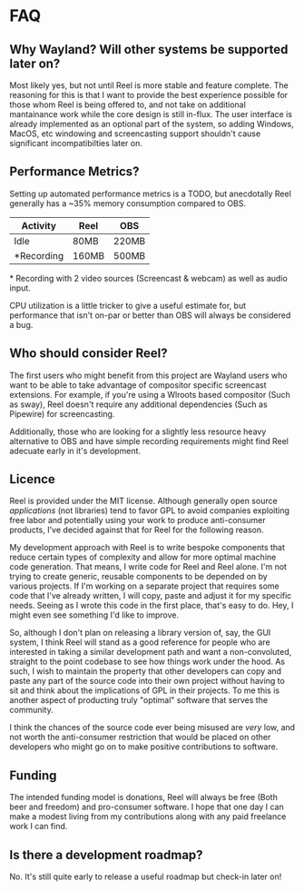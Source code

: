 # FAQ

## Why Wayland? Will other systems be supported later on?

Most likely yes, but not until Reel is more stable and feature complete. The reasoning for this is that I want to provide the best experience possible for those whom Reel is being offered to, and not take on additional mantainance work while the core design is still in-flux. The user interface is already implemented as an optional part of the system, so adding Windows, MacOS, etc windowing and screencasting support shouldn't cause significant incompatibilties later on.

## Performance Metrics?

Setting up automated performance metrics is a TODO, but anecdotally Reel generally has a ~35% memory consumption compared to OBS.

|Activity | Reel | OBS |
| ---- | ----- | ----- |
| Idle | 80MB | 220MB|
| *Recording | 160MB | 500MB |

\* Recording with 2 video sources (Screencast & webcam) as well as audio input.

CPU utilization is a little tricker to give a useful estimate for, but performance that isn't on-par or better than OBS will always be considered a bug.

## Who should consider Reel?

The first users who might benefit from this project are Wayland users who want to be able to take advantage of compositor specific screencast extensions. For example, if you're using a Wlroots based compositor (Such as sway), Reel doesn't require any additional dependencies (Such as Pipewire) for screencasting.

Additionally, those who are looking for a slightly less resource heavy alternative to OBS and have simple recording requirements might find Reel adecuate early in it's development.

## Licence

Reel is provided under the MIT license. Although generally open source *applications* (not libraries) tend to favor GPL to avoid companies exploiting free labor and potentially using your work to produce anti-consumer products, I've decided against that for Reel for the following reason.

My development approach with Reel is to write bespoke components that reduce certain types of complexity and allow for more optimal machine code generation. That means, I write code for Reel and Reel alone. I'm not trying to create generic, reusable components to be depended on by various projects. If I'm working on a separate project that requires some code that I've already written, I will copy, paste and adjust it for my specific needs. Seeing as I wrote this code in the first place, that's easy to do. Hey, I might even see something I'd like to improve.

So, although I don't plan on releasing a library version of, say, the GUI system, I think Reel will stand as a good reference for people who are interested in taking a similar development path and want a non-convoluted, straight to the point codebase to see how things work under the hood. As such, I wish to maintain the property that other developers can copy and paste any part of the source code into their own project without having to sit and think about the implications of GPL in their projects. To me this is another aspect of producting truly "optimal" software that serves the community.

I think the chances of the source code ever being misused are *very* low, and not worth the anti-consumer restriction that would be placed on other developers who might go on to make positive contributions to software.

## Funding

The intended funding model is donations, Reel will always be free (Both beer and freedom) and pro-consumer software. I hope that one day I can make a modest living from my contributions along with any paid freelance work I can find.

## Is there a development roadmap?

No. It's still quite early to release a useful roadmap but check-in later on!